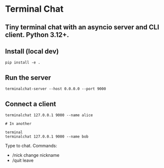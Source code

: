 # Terminal Chat

## Tiny terminal chat with an asyncio server and CLI client. Python 3.12+.

## Install (local dev)
```
pip install -e .
```

## Run the server
```
terminalchat-server --host 0.0.0.0 --port 9000
```

## Connect a client
```
terminalchat 127.0.0.1 9000 --name alice

# In another 

terminal
terminalchat 127.0.0.1 9000 --name bob
```

Type to chat. Commands:

* /nick <name> change nickname
* /quit leave
